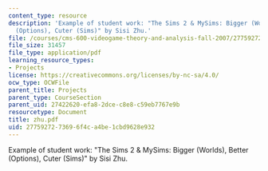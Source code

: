 ```yaml
---
content_type: resource
description: 'Example of student work: "The Sims 2 & MySims: Bigger (Worlds), Better
  (Options), Cuter (Sims)" by Sisi Zhu.'
file: /courses/cms-600-videogame-theory-and-analysis-fall-2007/2775927273696f4ca4be1cbd9628e932_zhu.pdf
file_size: 31457
file_type: application/pdf
learning_resource_types:
- Projects
license: https://creativecommons.org/licenses/by-nc-sa/4.0/
ocw_type: OCWFile
parent_title: Projects
parent_type: CourseSection
parent_uid: 27422620-efa8-2dce-c8e8-c59eb7767e9b
resourcetype: Document
title: zhu.pdf
uid: 27759272-7369-6f4c-a4be-1cbd9628e932
---
```

Example of student work: "The Sims 2 & MySims: Bigger (Worlds), Better (Options), Cuter (Sims)" by Sisi Zhu.